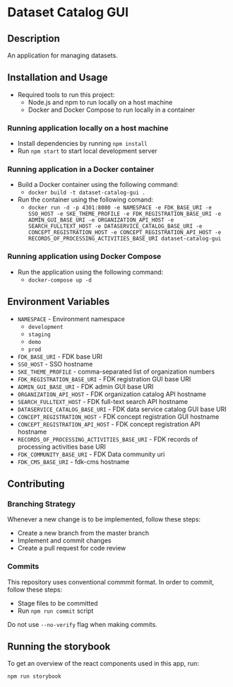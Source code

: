 # Dataset Catalog GUI

## Description

An application for managing datasets.

## Installation and Usage

- Required tools to run this project:
  - Node.js and npm to run locally on a host machine
  - Docker and Docker Compose to run locally in a container

### Running application locally on a host machine

- Install dependencies by running `npm install`
- Run `npm start` to start local development server

### Running application in a Docker container

- Build a Docker container using the following command:
  - `docker build -t dataset-catalog-gui .`
- Run the container using the following comand:
  - `docker run -d -p 4301:8080 -e NAMESPACE -e FDK_BASE_URI -e SSO_HOST -e SKE_THEME_PROFILE -e FDK_REGISTRATION_BASE_URI -e ADMIN_GUI_BASE_URI -e ORGANIZATION_API_HOST -e SEARCH_FULLTEXT_HOST -e DATASERVICE_CATALOG_BASE_URI -e CONCEPT_REGISTRATION_HOST -e CONCEPT_REGISTRATION_API_HOST -e RECORDS_OF_PROCESSING_ACTIVITIES_BASE_URI dataset-catalog-gui`

### Running application using Docker Compose

- Run the application using the following command:
  - `docker-compose up -d`

## Environment Variables

- `NAMESPACE` - Environment namespace
  - `development`
  - `staging`
  - `demo`
  - `prod`
- `FDK_BASE_URI` - FDK base URI
- `SSO_HOST` - SSO hostname
- `SKE_THEME_PROFILE` - comma-separated list of organization numbers
- `FDK_REGISTRATION_BASE_URI` - FDK registration GUI base URI
- `ADMIN_GUI_BASE_URI` - FDK admin GUI base URI
- `ORGANIZATION_API_HOST` - FDK organization catalog API hostname
- `SEARCH_FULLTEXT_HOST` - FDK full-text search API hostname
- `DATASERVICE_CATALOG_BASE_URI` - FDK data service catalog GUI base URI
- `CONCEPT_REGISTRATION_HOST` - FDK concept registration GUI hostname
- `CONCEPT_REGISTRATION_API_HOST` - FDK concept registration API hostname
- `RECORDS_OF_PROCESSING_ACTIVITIES_BASE_URI` - FDK records of processing activities base URI
- `FDK_COMMUNITY_BASE_URI` - FDK Data community uri
- `FDK_CMS_BASE_URI` - fdk-cms hostname

## Contributing

### Branching Strategy

Whenever a new change is to be implemented, follow these steps:

- Create a new branch from the master branch
- Implement and commit changes
- Create a pull request for code review

### Commits

This repository uses conventional commmit format. In order to commit, follow these steps:

- Stage files to be committed
- Run `npm run commit` script

Do not use `--no-verify` flag when making commits.

## Running the storybook

To get an overview of the react components used in this app, run:

```shell
npm run storybook
```

